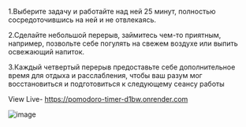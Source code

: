 
1.Выберите задачу и работайте над ней 25 минут, полностью сосредоточившись на ней и не отвлекаясь.

2.Сделайте небольшой перерыв, займитесь чем-то приятным, например, позвольте себе погулять на свежем воздухе или выпить освежающий напиток.

3.Каждый четвертый перерыв предоставьте себе дополнительное время для отдыха и расслабления, чтобы ваш разум мог восстановиться и подготовиться к следующему сеансу работы

View Live- https://pomodoro-timer-d1bw.onrender.com

![image](https://github.com/TimYeskov/Pomodoro-timer/assets/123243238/a5ad3586-9235-4cb8-8dbe-b087cf877019)
